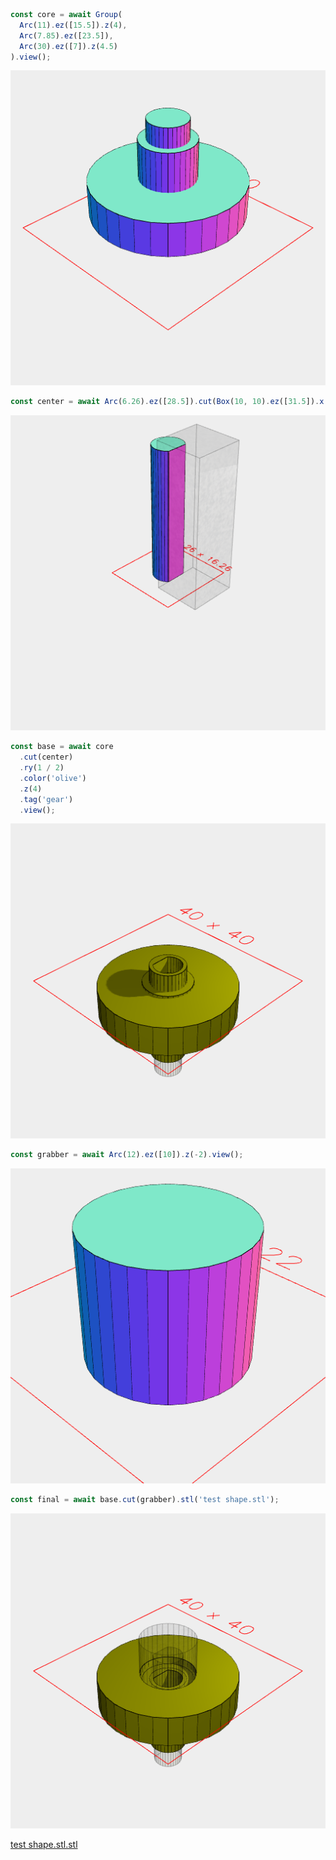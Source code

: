 ```JavaScript
const core = await Group(
  Arc(11).ez([15.5]).z(4),
  Arc(7.85).ez([23.5]),
  Arc(30).ez([7]).z(4.5)
).view();
```

![Image](thing.md.core.png)

```JavaScript
const center = await Arc(6.26).ez([28.5]).cut(Box(10, 10).ez([31.5]).x(7.3)).view();
```

![Image](thing.md.center.png)

```JavaScript
const base = await core
  .cut(center)
  .ry(1 / 2)
  .color('olive')
  .z(4)
  .tag('gear')
  .view();
```

![Image](thing.md.base.png)

```JavaScript
const grabber = await Arc(12).ez([10]).z(-2).view();
```

![Image](thing.md.grabber.png)

```JavaScript
const final = await base.cut(grabber).stl('test shape.stl');
```

![Image](thing.md.final_test_shape.stl.png)

[test shape.stl.stl](thing.test%20shape.stl.stl)
